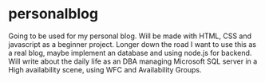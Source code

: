 # personalblog

Going to be used for my personal blog. Will be made with HTML, CSS and javascript as a beginner project. 
Longer down the road I want to use this as a real blog, maybe implement an database and using node.js for backend.
Will write about the daily life as an DBA managing Microsoft SQL server in a High availability scene, using WFC and Availability Groups. 
